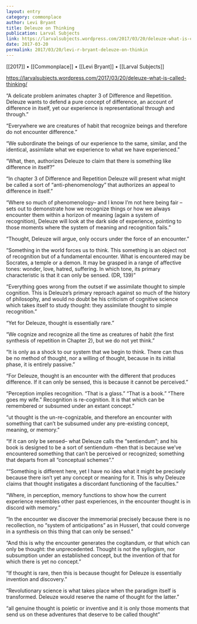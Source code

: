 ```yaml
---
layout: entry
category: commonplace
author: Levi Bryant
title: Deleuze on Thinking
publication: Larval Subjects
link: https://larvalsubjects.wordpress.com/2017/03/20/deleuze-what-is-called-thinking/
date: 2017-03-20
permalink: 2017/03/20/levi-r-bryant-deleuze-on-thinkin
---
```


[[2017]] • [[Commonplace]] • [[Levi Bryant]] • [[Larval Subjects]] 

https://larvalsubjects.wordpress.com/2017/03/20/deleuze-what-is-called-thinking/

“A delicate problem animates chapter 3 of Difference and Repetition. Deleuze wants to defend a pure concept of difference, an account of difference in itself, yet our experience is representational through and through.”

“Everywhere we are creatures of habit that recognize beings and therefore do not encounter difference.”

“We subordinate the beings of our experience to the same, similar, and the identical, assimilate what we experience to what we have experienced.”

“What, then, authorizes Deleuze to claim that there is something like difference in itself?”

“In chapter 3 of Difference and Repetition Deleuze will present what might be called a sort of “anti-phenomenology” that authorizes an appeal to difference in itself.”

“Where so much of phenomenology– and I know I’m not here being fair –sets out to demonstrate how we recognize things or how we always encounter them within a horizon of meaning (again a system of recognition), Deleuze will look at the dark side of experience, pointing to those moments where the system of meaning and recognition fails.”

“Thought, Deleuze will argue, only occurs under the force of an encounter.”

“Something in the world forces us to think. This something is an object not of recognition but of a fundamental encounter. What is encountered may be Socrates, a temple or a demon. It may be grasped in a range of affective tones: wonder, love, hatred, suffering. In which tone, its primary characteristic is that it can only be sensed. (DR, 139)”

“Everything goes wrong from the outset if we assimilate thought to simple cognition. This is Deleuze’s primary reproach against so much of the history of philosophy, and would no doubt be his criticism of cognitive science which takes itself to study thought: they assimilate thought to simple recognition.”

“Yet for Deleuze, thought is essentially rare.”

“We cognize and recognize all the time as creatures of habit (the first synthesis of repetition in Chapter 2), but we do not yet think.”

“It is only as a shock to our system that we begin to think. There can thus be no method of thought, nor a willing of thought, because in its initial phase, it is entirely passive.”

“For Deleuze, thought is an encounter with the different that produces difference. If it can only be sensed, this is because it cannot be perceived.”

“Perception implies recognition. “That is a glass.” “That is a book.” “There goes my wife.” Recognition is re-cognition. It is that which can be remembered or subsumed under an extant concept.”

“ut thought is the un-re-cognizable, and therefore an encounter with something that can’t be subsumed under any pre-existing concept, meaning, or memory.”

“If it can only be sensed– what Deleuze calls the “sentiendum”; and his book is designed to be a sort of sentiendum –then that is because we’ve encountered something that can’t be perceived or recognized; something that departs from all “conceptual schemes”.”

““Something is different here, yet I have no idea what it might be precisely because there isn’t yet any concept or meaning for it. This is why Deleuze claims that thought instigates a discordant functioning of the faculties.”

“Where, in perception, memory functions to show how the current experience resembles other past experiences, in the encounter thought is in discord with memory.”

“In the encounter we discover the immemorial precisely because there is no recollection, no “system of anticipations” as in Husserl, that could converge in a synthesis on this thing that can only be sensed.”

“And this is why the encounter generates the cogitandum, or that which can only be thought: the unprecedented. Thought is not the syllogism, nor subsumption under an established concept, but the invention of that for which there is yet no concept.”

“If thought is rare, then this is because thought for Deleuze is essentially invention and discovery.”

“Revolutionary science is what takes place when the paradigm itself is transformed. Deleuze would reserve the name of thought for the latter.”

“all genuine thought is poietic or inventive and it is only those moments that send us on these adventures that deserve to be called thought”

